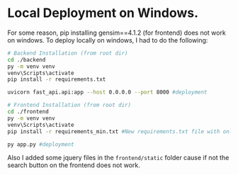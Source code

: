 # Local Deployment on Windows.

For some reason, pip installing gensim==4.1.2 (for frontend) does not work on windows. To deploy locally on windows, I had to do the following:

```bash
# Backend Installation (from root dir)
cd ./backend
py -m venv venv
venv\Scripts\activate
pip install -r requirements.txt

uvicorn fast_api.api:app --host 0.0.0.0 --port 8000 #deployment

# Frontend Installation (from root dir)
cd ./frontend
py -m venv venv
venv\Scripts\activate
pip install -r requirements_min.txt #New requirements.txt file with only required dependencies

py app.py #deployment
```

Also I added some jquery files in the `frontend/static` folder cause if not the search button on the frontend does not work.
